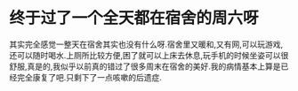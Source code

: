 # 终于过了一个全天都在宿舍的周六呀

其实完全感觉一整天在宿舍其实也没有什么呀.宿舍里又暖和,又有网,可以玩游戏,还可以随时喝水.上厕所比较方便,困了就可以上床去休息,玩手机的时候坐姿可以很舒服,真是的,我似乎以前真的错过了很多周末在宿舍的美好.我的病情基本上算是已经完全康复了吧.只剩下了一点咳嗽的后遗症.
